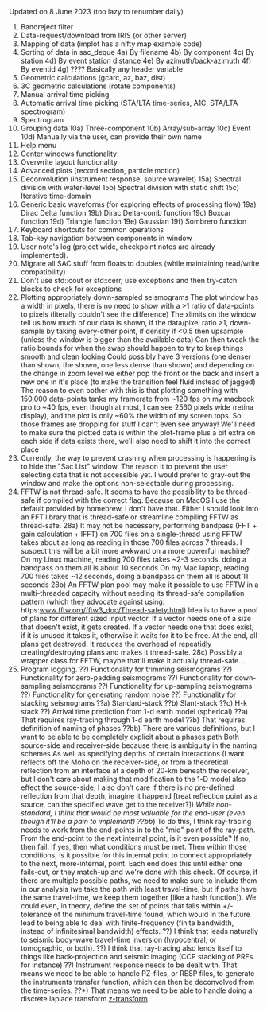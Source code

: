 Updated on 8 June 2023 (too lazy to renumber daily)
1) Bandreject filter
2) Data-request/download from IRIS (or other server)
3) Mapping of data (implot has a nifty map example code)
4) Sorting of data in sac_deque
    4a) By filename
    4b) By component
    4c) By station
    4d) By event station distance
    4e) By azimuth/back-azimuth
    4f) By eventid
    4g) ???? Basically any header variable
5) Geometric calculations (gcarc, az, baz, dist)
6) 3C geometric calculations (rotate components)
7) Manual arrival time picking
8) Automatic arrival time picking (STA/LTA time-series, A1C, STA/LTA spectrogram)
9) Spectrogram
10) Grouping data
    10a) Three-component
    10b) Array/sub-array
    10c) Event
    10d) Manually via the user, can provide their own name
11) Help menu
12) Center windows functionality
13) Overwrite layout functionality
14) Advanced plots (record section, particle motion)
15) Deconvolution (instrument response, source wavelet)
    15a) Spectral division with water-level
    15b) Spectral division with static shift
    15c) Iterative time-domain
19) Generic basic waveforms (for exploring effects of processing flow)
    19a) Dirac Delta function
    19b) Dirac Delta-comb function
    19c) Boxcar function
    19d) Triangle function
    19e) Gaussian
    19f) Sombrero function
20) Keyboard shortcuts for common operations
21) Tab-key navigation between components in window
22) User note's log (project wide, checkpoint notes are already implemented).
24) Migrate all SAC stuff from floats to doubles (while maintaining read/write compatibility)
25) Don't use std::cout or std::cerr, use exceptions and then try-catch blocks to
check for exceptions
26) Plotting appropriately down-sampled seismograms
The plot window has a width in pixels, there is no need to show with a >1 ratio of
data-points to pixels (literally couldn't see the difference)
The xlimits on the window tell us how much of our data is shown, if the data/pixel
ratio >1, down-sample by taking every-other point, if density if <0.5 then upsample
(unless the window is bigger than the available data)
Can then tweak the ratio bounds for when the swap should happen to try to keep things
smooth and clean looking
Could possibly have 3 versions (one denser than shown, the shown, one less dense than shown)
and depending on the change in zoom level we either pop the front or the back and insert
a new one in it's place (to make the transition feel fluid instead of jagged)
The reason to even bother with this is that plotting something with 150,000 data-points
tanks my framerate from ~120 fps on my macbook pro to ~40 fps, even though at most, I can see
2560 pixels wide (retina display), and the plot is only ~60% the width of my screen tops.
So those frames are dropping for stuff I can't even see anyway!
We'll need to make sure the plotted data is within the plot-frame plus a bit extra on each side
if data exists there, we'll also need to shift it into the correct place
27) Currently, the way to prevent crashing when processing is happening is to hide the
"Sac List" window. The reason it to prevent the user selecting data that is not accessible yet.
I would prefer to gray-out the window and make the options non-selectable during processing.
28) FFTW is not thread-safe. It seems to have the possibility to be thread-safe if compiled with the
correct flag. Because on MacOS I use the default provided by homebrew, I don't have that.
Either I should look into an FFT library that is thread-safe or streamline compiling FFTW as thread-safe.
    28a) It may not be necessary, performing bandpass (FFT + gain calculation + IFFT) on 700 files on a single-thread
using FFTW takes about as long as reading in those 700 files across 7 threads. I suspect this will be a bit
more awkward on a more powerful machine?
On my Linux machine, reading 700 files takes ~2-3 seconds, doing a bandpass on them all is about 10 seconds
On my Mac laptop, reading 700 files takes ~12 seconds, doing a bandpass on them all is about 11 seconds
    28b) An FFTW plan pool may make it possible to use FFTW in a multi-threaded capacity without needing its
thread-safe compilation pattern (which they advocate against using: https:www.fftw.org/fftw3_doc/Thread-safety.html)
Idea is to have a pool of plans for different sized input vector.
If a vector needs one of a size that doesn't exist, it gets created.
If a vector needs one that does exist, if it is unused it takes it, otherwise it waits for it to be free.
At the end, all plans get destroyed. It reduces the overhead of repeatidly creating/destroying plans
and makes it thread-safe.
    28c) Possibly a wrapper class for FFTW, maybe that'll make it actually thread-safe...
29) Program logging.
??) Functionality for trimming seismograms
??) Functionality for zero-padding seismograms
??) Functionality for down-sampling seismograms
??) Functionality for up-sampling seismograms
??) Functionality for generating random noise
??) Functionality for stacking seismograms
??a) Standard-stack
??b) Slant-stack
??c) H-k stack
??) Arrival time prediction from 1-d earth model (spherical)
??a) That requires ray-tracing through 1-d earth model
??b) That requires definition of naming of phases
??bb) There are various definitions, but I want to be able to be completely explicit about a phases path
        Both source-side and receiver-side because there is ambiguity in the naming schemes
        As well as specifying depths of certain interactions (I want reflects off the Moho on the receiver-side, or from a theoretical reflection from an interface at a depth of 20-km beneath the receiver, but I don't care about making
        that modification to the 1-D model also effect the source-side, I also don't care if there is no pre-defined reflection
        from that depth, imagine it happend [treat reflection point as a source, can the specified wave get to the receiver?])
        *While non-standard, I think that would be most valuable for the end-user (even though it'll be a pain to implement)
??bb*) To do this, I think ray-tracing needs to work from the end-points in to the "mid" point of the ray-path.
        From the end-point to the next internal point, is it even possible? If no, then fail. If yes, then what conditions must be met. Then within those conditions, is it possible for this internal point to connect appropriately to the next, more-internal, point. Each end does this until either one fails-out, or they match-up and we're done with this check.
        Of course, if there are multiple possible paths, we need to make sure to include them in our analysis (we take the path with least travel-time, but if paths have the same travel-time, we keep them together [like a hash function]).
        We could even, in theory, define the set of points that falls within +/- tolerance of the minimum travel-time found, which would in the future lead to being able to deal with finite-frequency (finite bandwidth, instead of infinitesimal bandwidth) effects.
??) I think that leads naturally to seismic body-wave travel-time inversion (hypocentral, or tomographic, or both).
??) I think that ray-tracing also lends itself to things like back-projection and seismic imaging (CCP stacking of PRFs for instance)
??) Instrument response needs to be dealt with. That means we need to be able to handle PZ-files, or RESP files, to generate
the instruments transfer function, which can then be deconvolved from the time-series.
??*) That means we need to be able to handle doing a  discrete laplace transform [z-transform](https://en.wikipedia.org/wiki/Z-transform)
